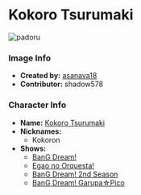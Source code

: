 # Kokoro Tsurumaki

![padoru](https://raw.githubusercontent.com/shadow578/Padoru-Padoru/master/Padoru/bang-dream/bang-dream-kokoro-tsurumaki.png "Kokoro Tsurumaki")

### Image Info
* **Created by:**    [asanava18](https://twitter.com/asanava18/status/1075978864277512194)
* **Contributor:**   shadow578

### Character Info
* **Name:**   [Kokoro Tsurumaki](https://myanimelist.net/character/157519)
* **Nicknames:**
  * Kokoron
* **Shows:**
  * [BanG Dream!](https://myanimelist.net/anime/33573/BanG_Dream)
  * [Egao no Orquesta!](https://myanimelist.net/anime/36922/Egao_no_Orquesta)
  * [BanG Dream! 2nd Season](https://myanimelist.net/anime/37869/BanG_Dream_2nd_Season)
  * [BanG Dream! Garupa☆Pico](https://myanimelist.net/anime/37873/BanG_Dream_Garupa☆Pico)
